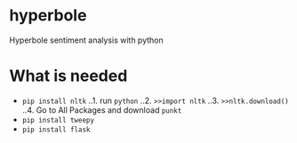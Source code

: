 # hyperbole
Hyperbole sentiment analysis with python

# What is needed
* `pip install nltk`
..1. run `python`
..2. `>>import nltk`
..3. `>>nltk.download()`
..4. Go to All Packages and download `punkt`
* `pip install tweepy`
* `pip install flask`